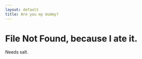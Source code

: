 ```yaml
---
layout: default
title: Are you my mummy?
---
```


# File Not Found, because I ate it.
		
Needs salt.


